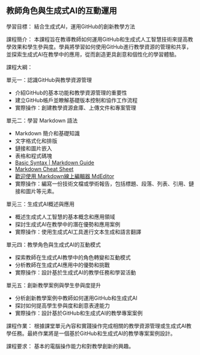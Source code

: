 ## 教師角色與生成式AI的互動運用

學習目標： 結合生成式AI，運用GitHub的創新教學方法

課程簡介： 本課程旨在教導教師如何運用GitHub和生成式人工智慧技術來提高教學效果和學生參與度。學員將學習如何使用GitHub進行教學資源的管理和共享，並探索生成式AI在教學中的應用，從而創造更具創意和個性化的學習體驗。

課程大綱：

單元一：認識GitHub與教學資源管理
- 介紹GitHub的基本功能和教學資源管理的重要性
- 建立GitHub帳戶並瞭解基礎版本控制和協作工作流程
- 實際操作：創建教學資源倉庫、上傳文件和專案管理

單元二：學習 Markdown 語法
- Markdown 簡介和基礎知識
- 文字格式化和排版
- 鏈接和圖片嵌入
- 表格和程式碼塊
- [Basic Syntax | Markdown Guide](https://www.markdownguide.org/basic-syntax/)
- [Markdown Cheat Sheet](https://www.markdownguide.org/cheat-sheet/)
- [歡迎使用 Markdown線上編輯器 MdEditor](https://www.mdeditor.tw/)
- 實際操作：編寫一份技術文檔或學術報告，包括標題、段落、列表、引用、鏈接和圖片等元素。
  
單元三：生成式AI概述與應用

- 概述生成式人工智慧的基本概念和應用領域
- 探討生成式AI在教學中的潛在優勢和應用案例
- 實際操作：使用生成式AI工具進行文本生成和語言翻譯

單元四：教學角色與生成式AI的互動模式

- 探索教師在生成式AI教學中的角色轉變和互動模式
- 分析教師在生成式AI應用中的優勢和挑戰
- 實際操作：設計基於生成式AI的教學任務和學習活動

單元五：創新教學案例與學生參與度提升
- 分析創新教學案例中教師如何運用GitHub和生成式AI
- 探討如何提高學生參與度和創意表達能力
- 實際操作：設計基於GitHub和生成式AI的教學專案案例

課程作業： 根據課堂單元內容和實踐操作完成相關的教學資源管理或生成式AI教學任務。最終作業將是一個基於GitHub和生成式AI的教學專案案例設計。

課程要求： 基本的電腦操作能力和對教學創新的興趣。
